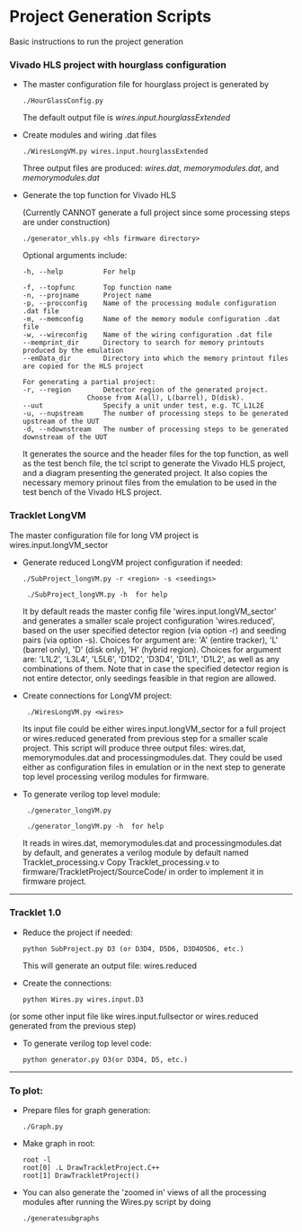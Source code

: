 # Project Generation Scripts

Basic instructions to run the project generation

### Vivado HLS project with hourglass configuration

* The master configuration file for hourglass project is generated by
		
      ./HourGlassConfig.py
    
  The default output file is *wires.input.hourglassExtended*

* Create modules and wiring .dat files

      ./WiresLongVM.py wires.input.hourglassExtended

  Three output files are produced: 
  *wires.dat*, *memorymodules.dat*, and *memorymodules.dat* 
  
* Generate the top function for Vivado HLS

  (Currently CANNOT generate a full project since some processing steps are under construction)

      ./generator_vhls.py <hls firmware directory>
      
  Optional arguments include:
  
      -h, --help          For help
  
      -f, --topfunc       Top function name
      -n, --projname      Project name
      -p, --procconfig    Name of the processing module configuration .dat file
      -m, --memconfig     Name of the memory module configuration .dat file
      -w, --wireconfig    Name of the wiring configuration .dat file
      --memprint_dir      Directory to search for memory printouts produced by the emulation
      --emData_dir        Directory into which the memory printout files are copied for the HLS project
      
      For generating a partial project:
      -r, --region        Detector region of the generated project.
      		          Choose from A(all), L(barrel), D(disk).
      --uut               Specify a unit under test, e.g. TC_L1L2E
      -u, --nupstream     The number of processing steps to be generated upstream of the UUT 
      -d, --ndownstream   The number of processing steps to be generated downstream of the UUT

  It generates the source and the header files for the top function, as well as the test bench file, the tcl script to generate the Vivado HLS project, and a diagram presenting the generated project.
  It also copies the necessary memory prinout files from the emulation to be used in the test bench of the Vivado HLS project.

### Tracklet LongVM

The master configuration file for long VM project is wires.input.longVM_sector

* Generate reduced LongVM project configuration if needed:

      ./SubProject_longVM.py -r <region> -s <seedings>

       ./SubProject_longVM.py -h  for help

   It by default reads the master config file 'wires.input.longVM_sector' and generates a smaller scale project configuration 'wires.reduced', based on the user specified detector region (via option -r) and seeding pairs (via option -s).
   Choices for argument <region> are: 'A' (entire tracker), 'L' (barrel only), 'D' (disk only), 'H' (hybrid region).
   Choices for argument <seedings> are: 'L1L2', 'L3L4', 'L5L6', 'D1D2', 'D3D4', 'D1L1', 'D1L2', as well as any combinations of them. Note that in case the specified detector region is not entire detector, only seedings feasible in that region are allowed.

* Create connections for LongVM project:

       ./WiresLongVM.py <wires>

   Its input file <wires> could be either wires.input.longVM_sector for a full project or wires.reduced generated from previous step for a smaller scale project.
   This script will produce three output files: wires.dat, memorymodules.dat and processingmodules.dat. They could be used either as configuration files in emulation or in the next step to generate top level processing verilog modules for firmware.

* To generate verilog top level module:
   
       ./generator_longVM.py

       ./generator_longVM.py -h  for help

   It reads in wires.dat, memorymodules.dat and processingmodules.dat by default, and generates a verilog module by default named Tracklet_processing.v
   Copy Tracklet_processing.v to firmware/TrackletProject/SourceCode/ in order to implement it in firmware project.

-----------------------------------------------------------------

### Tracklet 1.0

* Reduce the project if needed:

      python SubProject.py D3 (or D3D4, D5D6, D3D4D5D6, etc.)

   This will generate an output file: wires.reduced   


* Create the connections:

      python Wires.py wires.input.D3

(or some other input file like wires.input.fullsector or wires.reduced generated from the previous step)


* To generate verilog top level code:

      python generator.py D3(or D3D4, D5, etc.)

-----------------------------------------------------------------

### To plot:

* Prepare files for graph generation:

      ./Graph.py

* Make graph in root:

      root -l
      root[0] .L DrawTrackletProject.C++
      root[1] DrawTrackletProject()

* You can also generate the 'zoomed in' views of all the processing modules
after running the Wires.py script by doing

      ./generatesubgraphs
